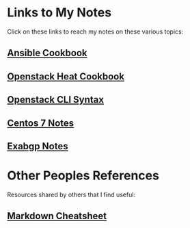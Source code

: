 # Links to My Notes
Click on these links to reach my notes on these various topics:

## [Ansible Cookbook](https://github.com/ejordangottlieb/notes/blob/master/ansible/README.md)
## [Openstack Heat Cookbook](https://github.com/ejordangottlieb/notes/blob/master/heat/README.md)
## [Openstack CLI Syntax](https://github.com/ejordangottlieb/notes/blob/master/ostackshell/README.md)
## [Centos 7 Notes](https://github.com/ejordangottlieb/notes/blob/master/linux/centos/README.md)
## [Exabgp Notes](https://github.com/ejordangottlieb/notes/blob/master/exabgp/README.md)

# Other Peoples References
Resources shared by others that I find useful:
## [Markdown Cheatsheet](https://github.com/adam-p/markdown-here/wiki/Markdown-Cheatsheet)
